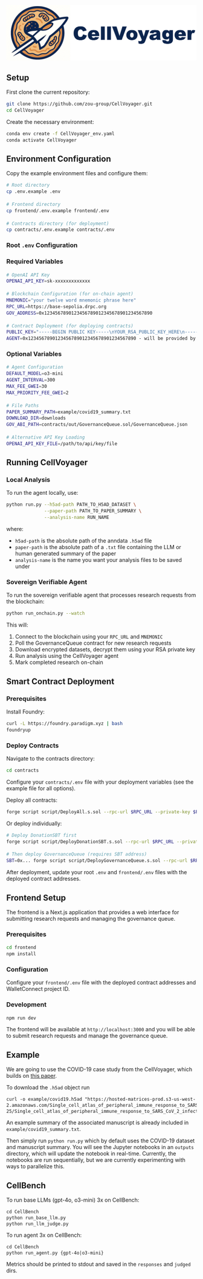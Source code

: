 <div align="center">
<img src="images/logo.jpeg" alt="CellVoyager Logo" width="700">
</div>

## Setup

First clone the current repository:
```bash
git clone https://github.com/zou-group/CellVoyager.git
cd CellVoyager
```

Create the necessary environment:
```bash
conda env create -f CellVoyager_env.yaml
conda activate CellVoyager
```

## Environment Configuration

Copy the example environment files and configure them:
```bash
# Root directory
cp .env.example .env

# Frontend directory  
cp frontend/.env.example frontend/.env

# Contracts directory (for deployment)
cp contracts/.env.example contracts/.env
```

### Root `.env` Configuration

### Required Variables
```bash
# OpenAI API Key
OPENAI_API_KEY=sk-xxxxxxxxxxxxx

# Blockchain Configuration (for on-chain agent)
MNEMONIC="your twelve word mnemonic phrase here"
RPC_URL=https://base-sepolia.drpc.org
GOV_ADDRESS=0x1234567890123456789012345678901234567890

# Contract Deployment (for deploying contracts)
PUBLIC_KEY="-----BEGIN PUBLIC KEY-----\nYOUR_RSA_PUBLIC_KEY_HERE\n-----END PUBLIC KEY-----" -- keep it empty for now, it will be set by the agent during the setup
AGENT=0x1234567890123456789012345678901234567890 - will be provided by compute, for local testing, you can set it to your own address
```

### Optional Variables
```bash
# Agent Configuration
DEFAULT_MODEL=o3-mini
AGENT_INTERVAL=300
MAX_FEE_GWEI=30
MAX_PRIORITY_FEE_GWEI=2

# File Paths
PAPER_SUMMARY_PATH=example/covid19_summary.txt
DOWNLOAD_DIR=downloads
GOV_ABI_PATH=contracts/out/GovernanceQueue.sol/GovernanceQueue.json

# Alternative API Key Loading
OPENAI_API_KEY_FILE=/path/to/api/key/file
```

## Running CellVoyager

### Local Analysis
To run the agent locally, use:
```bash
python run.py --h5ad-path PATH_TO_H5AD_DATASET \
              --paper-path PATH_TO_PAPER_SUMMARY \
              --analysis-name RUN_NAME
```
where:
* `h5ad-path` is the absolute path of the anndata `.h5ad` file
* `paper-path` is the absolute path of a `.txt` file containing the LLM or human generated summary of the paper
* `analysis-name` is the name you want your analysis files to be saved under

### Sovereign Verifiable Agent
To run the sovereign verifiable agent that processes research requests from the blockchain:
```bash
python run_onchain.py --watch
```

This will:
1. Connect to the blockchain using your `RPC_URL` and `MNEMONIC`
2. Poll the GovernanceQueue contract for new research requests
3. Download encrypted datasets, decrypt them using your RSA private key
4. Run analysis using the CellVoyager agent
5. Mark completed research on-chain

## Smart Contract Deployment

### Prerequisites
Install Foundry:
```bash
curl -L https://foundry.paradigm.xyz | bash
foundryup
```

### Deploy Contracts
Navigate to the contracts directory:
```bash
cd contracts
```

Configure your `contracts/.env` file with your deployment variables (see the example file for all options).

Deploy all contracts:
```bash
forge script script/DeployAll.s.sol --rpc-url $RPC_URL --private-key $PRIVATE_KEY --broadcast --verify
```

Or deploy individually:
```bash
# Deploy DonationSBT first
forge script script/DeployDonationSBT.s.sol --rpc-url $RPC_URL --private-key $PRIVATE_KEY --broadcast

# Then deploy GovernanceQueue (requires SBT address)
SBT=0x... forge script script/DeployGovernanceQueue.s.sol --rpc-url $RPC_URL --private-key $PRIVATE_KEY --broadcast
```

After deployment, update your root `.env` and `frontend/.env` files with the deployed contract addresses.

## Frontend Setup

The frontend is a Next.js application that provides a web interface for submitting research requests and managing the governance queue.

### Prerequisites
```bash
cd frontend
npm install
```

### Configuration
Configure your `frontend/.env` file with the deployed contract addresses and WalletConnect project ID.

### Development
```bash
npm run dev
```

The frontend will be available at `http://localhost:3000` and you will be able to submit research requests and manage the governance queue.

## Example
We are going to use the COVID-19 case study from the CellVoyager, which builds on [this paper](https://www.nature.com/articles/s41591-020-0944-y).


To download the `.h5ad` object run
```
curl -o example/covid19.h5ad "https://hosted-matrices-prod.s3-us-west-2.amazonaws.com/Single_cell_atlas_of_peripheral_immune_response_to_SARS_CoV_2_infection-25/Single_cell_atlas_of_peripheral_immune_response_to_SARS_CoV_2_infection.h5ad"
```
An example summary of the associated manuscript is already included in `example/covid19_summary.txt`.


Then simply run `python run.py` which by default uses the COVID-19 dataset and manuscript summary. You will see the Jupyter notebooks in an `outputs` directory, which will update the notebook in real-time. Currently, the notebooks are run sequentially, but we are currently experimenting with ways to parallelize this.

## CellBench

To run base LLMs (gpt-4o, o3-mini) 3x on CellBench:

```
cd CellBench
python run_base_llm.py
python run_llm_judge.py
```

To run agent 3x on CellBench:

```
cd CellBench
python run_agent.py {gpt-4o|o3-mini}
```

Metrics should be printed to stdout and saved in the `responses` and `judged` dirs.
